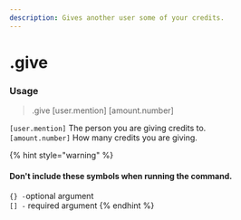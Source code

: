 ```yaml
---
description: Gives another user some of your credits.
---
```


# .give

### Usage

> .give \[user.mention\] \[amount.number\]

`[user.mention]` The person you are giving credits to.  
`[amount.number]` How many credits you are giving.

{% hint style="warning" %}
#### Don't include these symbols when running the command.

`{} -`optional argument  
`[] -` required argument
{% endhint %}



